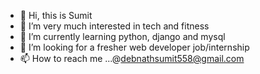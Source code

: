 - 👋 Hi, this is Sumit
- 👀 I’m very much interested in tech and fitness 
- 🌱 I’m currently learning python, django and mysql
- 💞️ I’m looking for a fresher web developer job/internship
- 📫 How to reach me ...@debnathsumit558@gmail.com

<!---
debnath96sumit/debnath96sumit is a ✨ special ✨ repository because its `README.md` (this file) appears on your GitHub profile.
You can click the Preview link to take a look at your changes.
--->
